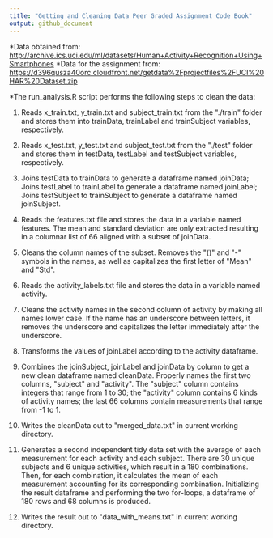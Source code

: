 ```yaml
---
title: "Getting and Cleaning Data Peer Graded Assignment Code Book"
output: github_document
---
```

*Data obtained from:
http://archive.ics.uci.edu/ml/datasets/Human+Activity+Recognition+Using+Smartphones
*Data for the assignment from:
https://d396qusza40orc.cloudfront.net/getdata%2Fprojectfiles%2FUCI%20HAR%20Dataset.zip

*The run_analysis.R script performs the following steps to clean the data:
1. Reads x_train.txt, y_train.txt and subject_train.txt from the "./train" folder and stores them into trainData, trainLabel and trainSubject variables, respectively.

2. Reads x_test.txt, y_test.txt and subject_test.txt from the "./test" folder and stores them in testData, testLabel and testSubject variables, respectively.

3. Joins testData to trainData to generate a dataframe named joinData; Joins testLabel to trainLabel to generate a dataframe named joinLabel; Joins testSubject to trainSubject to generate a dataframe named joinSubject.

4. Reads the features.txt file and stores the data in a variable named features. The mean and standard deviation are only extracted resulting in a columnar list of 66 aligned with a subset of joinData.

5. Cleans the column names of the subset. Removes the "()" and "-" symbols in the names, as well as capitalizes the first letter of "Mean" and "Std".

6. Reads the activity_labels.txt file and stores the data in a variable named activity.

7. Cleans the activity names in the second column of activity by making all names lower case. If the name has an underscore between letters, it removes the underscore and capitalizes the letter immediately after the underscore.

8. Transforms the values of joinLabel according to the activity dataframe.

9. Combines the joinSubject, joinLabel and joinData by column to get a new clean dataframe named cleanData. Properly names the first two columns, "subject" and "activity". The "subject" column contains integers that range from 1 to 30; the "activity" column contains 6 kinds of activity names; the last 66 columns contain measurements that range from -1 to 1.

10. Writes the cleanData out to "merged_data.txt" in current working directory.

11. Generates a second independent tidy data set with the average of each measurement for each activity and each subject. There are 30 unique subjects and 6 unique activities, which result in a 180 combinations. Then, for each combination, it calculates the mean of each measurement accounting for its corresponding combination. Initializing the result dataframe and performing the two for-loops, a dataframe of 180 rows and 68 columns is produced.

12. Writes the result out to "data_with_means.txt" in current working directory. 